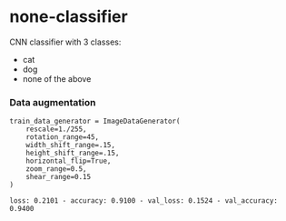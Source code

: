 # none-classifier

CNN classifier with 3 classes:
- cat
- dog
- none of the above

### Data augmentation

```
train_data_generator = ImageDataGenerator(
    rescale=1./255,
    rotation_range=45,
    width_shift_range=.15,
    height_shift_range=.15,
    horizontal_flip=True,
    zoom_range=0.5,
    shear_range=0.15
)
```

```
loss: 0.2101 - accuracy: 0.9100 - val_loss: 0.1524 - val_accuracy: 0.9400
```
